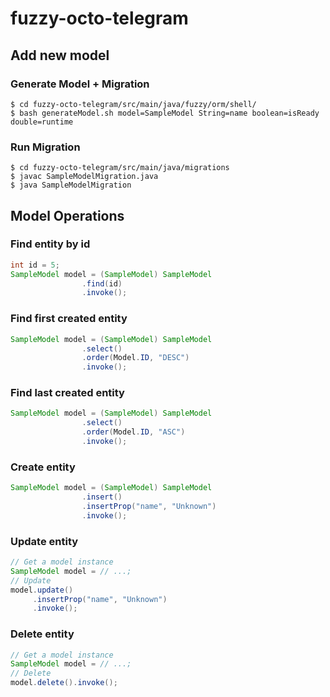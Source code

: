 # fuzzy-octo-telegram

## Add new model

### Generate Model + Migration
```
$ cd fuzzy-octo-telegram/src/main/java/fuzzy/orm/shell/
$ bash generateModel.sh model=SampleModel String=name boolean=isReady double=runtime
```

### Run Migration
```
$ cd fuzzy-octo-telegram/src/main/java/migrations
$ javac SampleModelMigration.java
$ java SampleModelMigration
```

## Model Operations

### Find entity by id

```java
int id = 5;
SampleModel model = (SampleModel) SampleModel
                .find(id)
                .invoke();
```

### Find first created entity

```java
SampleModel model = (SampleModel) SampleModel
                .select()
                .order(Model.ID, "DESC")
                .invoke();
```

### Find last created entity

```java
SampleModel model = (SampleModel) SampleModel
                .select()
                .order(Model.ID, "ASC")
                .invoke();
```

### Create entity

```java
SampleModel model = (SampleModel) SampleModel
                .insert()
                .insertProp("name", "Unknown")
                .invoke();
```

### Update entity

```java
// Get a model instance
SampleModel model = // ...;
// Update                
model.update()
     .insertProp("name", "Unknown")
     .invoke();
```

### Delete entity

```java
// Get a model instance
SampleModel model = // ...;
// Delete                
model.delete().invoke();
```
